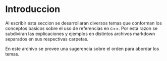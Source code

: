 # Introduccion
Al escribir esta seccion se desarrollaran diversos temas
que conforman los conceptos basicos sobre el uso de referencias
en c++. Por esta razon se subdiviran las explicaciones y ejemplos
en distintos archivos markdown separados en sus respectivas carpetas.

En este archivo se provee una sugerencia sobre el orden para abordar
los temas.
